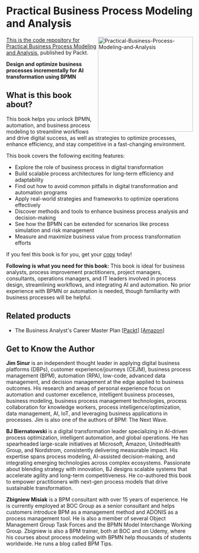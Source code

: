 # Practical Business Process Modeling and Analysis

<a href="https://www.packtpub.com/en-in/product/practical-business-process-modeling-and-analysis-9781805126386"> <img src="	https://content.packt.com/_/image/original/B21053/cover_image.jpg?version=1754456469" alt="Practical-Business-Process-Modeling-and-Analysis" itemprop="url" height="256px" align="right">

This is the code repository for [Practical Business Process Modeling and Analysis](https://www.packtpub.com/en-in/product/practical-business-process-modeling-and-analysis-9781805126386), published by Packt.

**Design and optimize business processes incrementally for AI transformation using BPMN**

## What is this book about?
This book helps you unlock BPMN, automation, and business process modeling to streamline workflows and drive digital success, as well as strategies to optimize processes, enhance efficiency, and stay competitive in a fast-changing environment.

This book covers the following exciting features:
* Explore the role of business process in digital transformation
* Build scalable process architectures for long-term efficiency and adaptability
* Find out how to avoid common pitfalls in digital transformation and automation programs
* Apply real-world strategies and frameworks to optimize operations effectively
* Discover methods and tools to enhance business process analysis and decision-making
* See how the BPMN can be extended for scenarios like process simulation and risk management
* Measure and maximize business value from process transformation efforts

If you feel this book is for you, get your [copy]([https://a.co/d/cZubN0L](https://a.co/d/d7A198h)) today!

**Following is what you need for this book:**
This book is ideal for business analysts, process improvement practitioners, project managers, consultants, operations managers, and IT leaders involved in process design, streamlining workflows, and integrating AI and automation. No prior experience with BPMN or automation is needed, though familiarity with business processes will be helpful.

## Related products
* The Business Analyst's Career Master Plan [[Packt]](https://www.packtpub.com/en-in/product/the-business-analysts-career-master-plan-9781836206842) [[Amazon]](https://a.co/d/0PRo0mm)

## Get to Know the Author
**Jim Sinur**
is an independent thought leader in applying digital business platforms (DBPs), customer experience/journeys (CEJM), business process management (BPM), automation (RPA), low-code, advanced data management, and decision management at the edge applied to business outcomes. His research and areas of personal experience focus on automation and customer excellence, intelligent business processes, business modeling, business process management technologies, process collaboration for knowledge workers, process intelligence/optimization, data management, AI, IoT, and leveraging business applications in processes. Jim is also one of the authors of BPM: The Next Wave.

**BJ Biernatowski**
is a digital transformation leader specializing in AI-driven process optimization, intelligent automation, and global operations. He has spearheaded large-scale initiatives at Microsoft, Amazon, UnitedHealth Group, and Nordstrom, consistently delivering measurable impact. His expertise spans process modeling, AI-assisted decision-making, and integrating emerging technologies across complex ecosystems.
Passionate about blending strategy with innovation, BJ designs scalable systems that accelerate agility and long-term competitiveness. He co-authored this book to empower practitioners with next-gen process models that drive sustainable transformation.

**Zbigniew Misiak**
is a BPM consultant with over 15 years of experience. He is currently employed at BOC Group as a senior consultant and helps customers introduce BPM as a management method and ADONIS as a process management tool. He is also a member of several Object Management Group Task Forces and the BPMN Model Interchange Working Group. Zbigniew is also a BPM trainer, both at BOC and on Udemy, where his courses about process modeling with BPMN help thousands of students worldwide. He runs a blog called BPM Tips.



